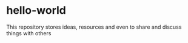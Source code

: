 # hello-world
This repository stores ideas, resources and even to share and discuss things with others
